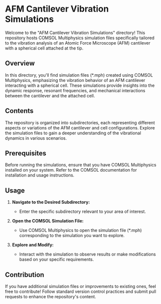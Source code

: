# AFM Cantilever Vibration Simulations

Welcome to the "AFM Cantilever Vibration Simulations" directory! 
This repository hosts COMSOL Multiphysics simulation files specifically tailored to the vibration analysis of an Atomic Force Microscope (AFM) cantilever with a spherical cell attached at the tip.

## Overview

In this directory, you'll find simulation files (*.mph) created using COMSOL Multiphysics, emphasizing the vibration behavior of an AFM cantilever interacting with a spherical cell. 
These simulations provide insights into the dynamic response, resonant frequencies, and mechanical interactions between the cantilever and the attached cell.

## Contents

The repository is organized into subdirectories, each representing different aspects or variations of the AFM cantilever and cell configurations. 
Explore the simulation files to gain a deeper understanding of the vibrational dynamics in various scenarios.

## Prerequisites

Before running the simulations, ensure that you have COMSOL Multiphysics installed on your system. Refer to the COMSOL documentation for installation and usage instructions.

## Usage

1. **Navigate to the Desired Subdirectory:**
   - Enter the specific subdirectory relevant to your area of interest.

2. **Open the COMSOL Simulation File:**
   - Use COMSOL Multiphysics to open the simulation file (*.mph) corresponding to the simulation you want to explore.

3. **Explore and Modify:**
   - Interact with the simulation to observe results or make modifications based on your specific requirements.

## Contribution

If you have additional simulation files or improvements to existing ones, feel free to contribute! 
Follow standard version control practices and submit pull requests to enhance the repository's content.
